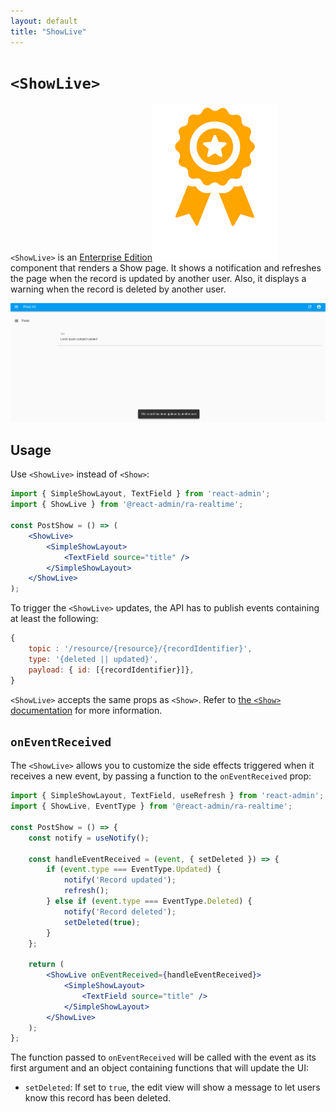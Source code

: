 ```yaml
---
layout: default
title: "ShowLive"
---
```


# `<ShowLive>`

`<ShowLive>` is an [Enterprise Edition](https://marmelab.com/ra-enterprise)<img class="icon" src="./img/premium.svg" /> component that  renders a Show page. It shows a notification and refreshes the page when the record is updated by another user. Also, it displays a warning when the record is deleted by another user.

![ShowLive](./img/ShowLive.png)

## Usage

Use `<ShowLive>` instead of `<Show>`:

```jsx
import { SimpleShowLayout, TextField } from 'react-admin';
import { ShowLive } from '@react-admin/ra-realtime';

const PostShow = () => (
    <ShowLive>
        <SimpleShowLayout>
            <TextField source="title" />
        </SimpleShowLayout>
    </ShowLive>
);
```

To trigger the `<ShowLive>` updates, the API has to publish events containing at least the following:

```js
{
    topic : '/resource/{resource}/{recordIdentifier}',
    type: '{deleted || updated}',
    payload: { id: [{recordIdentifier}]},
}
```

`<ShowLive>` accepts the same props as `<Show>`. Refer to [the `<Show>` documentation](./Show.md) for more information.

## `onEventReceived`

The `<ShowLive>` allows you to customize the side effects triggered when it receives a new event, by passing a function to the `onEventReceived` prop:

```jsx
import { SimpleShowLayout, TextField, useRefresh } from 'react-admin';
import { ShowLive, EventType } from '@react-admin/ra-realtime';

const PostShow = () => {
    const notify = useNotify();

    const handleEventReceived = (event, { setDeleted }) => {
        if (event.type === EventType.Updated) {
            notify('Record updated');
            refresh();
        } else if (event.type === EventType.Deleted) {
            notify('Record deleted');
            setDeleted(true);
        }
    };

    return (
        <ShowLive onEventReceived={handleEventReceived}>
            <SimpleShowLayout>
                <TextField source="title" />
            </SimpleShowLayout>
        </ShowLive>
    );
};
```

The function passed to `onEventReceived` will be called with the event as its first argument and an object containing functions that will update the UI:

-   `setDeleted`: If set to `true`, the edit view will show a message to let users know this record has been deleted.

